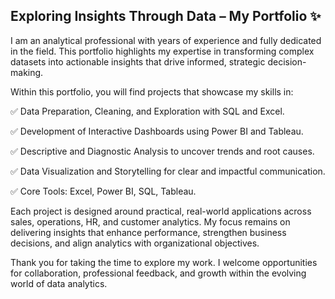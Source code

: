 ## Exploring Insights Through Data – My Portfolio ✨

I am an analytical professional with years of experience and fully dedicated in the field. This portfolio highlights my expertise in transforming complex datasets into actionable insights that drive informed, strategic decision-making.

Within this portfolio, you will find projects that showcase my skills in:

✅ Data Preparation, Cleaning, and Exploration with SQL and Excel.

✅ Development of Interactive Dashboards using Power BI and Tableau.

✅ Descriptive and Diagnostic Analysis to uncover trends and root causes.

✅ Data Visualization and Storytelling for clear and impactful communication.

✅ Core Tools: Excel, Power BI, SQL, Tableau.

Each project is designed around practical, real-world applications across sales, operations, HR, and customer analytics. My focus remains on delivering insights that enhance performance, strengthen business decisions, and align analytics with organizational objectives.

Thank you for taking the time to explore my work. I welcome opportunities for collaboration, professional feedback, and growth within the evolving world of data analytics.
